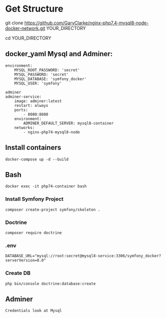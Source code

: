 # Get Structure

git clone https://github.com/GaryClarke/nginx-php7.4-mysql8-node-docker-network.git YOUR_DIRECTORY

cd YOUR_DIRECTORY

## docker_yaml Mysql and Adminer:

    environment:
        MYSQL_ROOT_PASSWORD: 'secret'
        MYSQL_PASSWORD: 'secret'
        MYSQL_DATABASE: 'symfony_docker'
        MYSQL_USER: 'symfony'
    
    adminer
    adminer-service:
        image: adminer:latest
        restart: always
        ports:
            - 8080:8080
        environment:
            ADMINER_DEFAULT_SERVER: mysql8-container
        networks:
            - nginx-php74-mysql8-node

## Install containers
    docker-compose up -d --build

## Bash
    docker exec -it php74-container bash

### Install Symfony Project
    composer create-project symfony/skeleton .

### Doctrine
    composer require doctrine

### .env
    DATABASE_URL="mysql://root:secret@mysql8-service:3306/symfony_docker?serverVersion=8.0"

### Create DB

    php bin/console doctrine:database:create

## Adminer
    Credentials look at Mysql